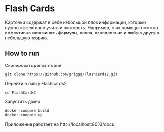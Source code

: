 <h1>Flash Cards</h1>
Карточки содержат в себе небольшой блок информации, который нужно эффективно учить и повторять.
Например, с их помощью можно эффективно запоминать формулы, слова, определения и любую другую небольшую теорию.
<h2>How to run</h2>
Скопировать репозиторий

```
git clone https://github.com/griggg/FlashCards2.git
```

Перейти в папку Flashcards2

```
cd FlashCards2
```

Запустить докер

```
docker-compose build
docker-compose up
```

Приложение работает на <a>http://localhost:8003/docs</a>
